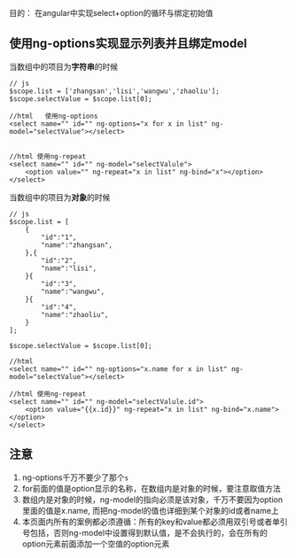 目的： 在angular中实现select+option的循环与绑定初始值

使用ng-options实现显示列表并且绑定model
-

当数组中的项目为**字符串**的时候

```
// js
$scope.list = ['zhangsan','lisi','wangwu','zhaoliu'];
$scope.selectValue = $scope.list[0];

//html   使用ng-options
<select name="" id="" ng-options="x for x in list" ng-model="selectValue"></select>


//html 使用ng-repeat
<select name="" id="" ng-model="selectValule">
	<option value="" ng-repeat="x in list" ng-bind="x"></option>
</select>
```


当数组中的项目为**对象**的时候

```
// js
$scope.list = [
	{
		"id":"1",
		"name":"zhangsan",
	},{
		"id":"2",
		"name":"lisi",
	}{
		"id":"3",
		"name":"wangwu",
	}{
		"id":"4",
		"name":"zhaoliu",
	}
];

$scope.selectValue = $scope.list[0];

//html
<select name="" id="" ng-options="x.name for x in list" ng-model="selectValue"></select>

//html 使用ng-repeat
<select name="" id="" ng-model="selectValule.id">
	<option value="{{x.id}}" ng-repeat="x in list" ng-bind="x.name"></option>
</select>
```
注意
-
1. ng-options千万不要少了那个`s`
2. for前面的值是option显示的名称，在数组内是对象的时候，要注意取值方法
3. 数组内是对象的时候，ng-model的指向必须是该对象，千万不要因为option里面的值是x.name, 而把ng-model的值也详细到某个对象的id或者name上
4. 本页面内所有的案例都必须遵循：所有的key和value都必须用双引号或者单引号包括，否则ng-model中设置得到默认值，是不会执行的，会在所有的option元素前面添加一个空值的option元素
